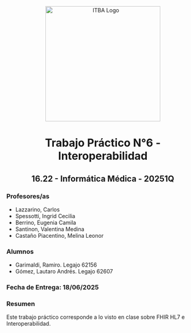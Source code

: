 <p align="center">
  <img src="https://ri.itba.edu.ar/assets/images/dspace-logo.svg" alt="ITBA Logo" width="300"/>
</p>

<h1 align="center"> Trabajo Práctico N°6 - Interoperabilidad </h1>
<h2 align="center"> 16.22 - Informática Médica - 20251Q</h2>

### Profesores/as
- Lazzarino, Carlos  
- Spessotti, Ingrid Cecilia
- Berrino, Eugenia Camila
- Santinon, Valentina Medina
- Castaño Piacentino, Melina Leonor

### Alumnos
- Garimaldi, Ramiro. Legajo 62156
- Gómez, Lautaro Andrés. Legajo 62607

### Fecha de Entrega: 18/06/2025

### Resumen
Este trabajo práctico corresponde a lo visto en clase sobre FHIR HL7 e Interoperabilidad.
